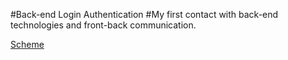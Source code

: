 #Back-end Login Authentication
#My first contact with back-end technologies and front-back communication.

[Scheme](https://imgur.com/a/yhrwPtw)


